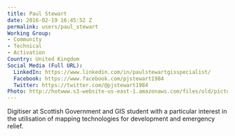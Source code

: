 ```yaml
---
title: Paul Stewart
date: 2016-02-19 16:45:52 Z
permalink: users/paul_stewart
Working Group:
- Community
- Technical
- Activation
Country: United Kingdom
Social Media (Full URL):
  LinkedIn: https://www.linkedin.com/in/paulstewartgisspecialist/
  Facebook: https://www.facebook.com/pjstewart1984
  Twitter: https://twitter.com/@pjstewart1984
Photo: http://hotwww.s3-website-us-east-1.amazonaws.com/files/old/pictures/picture-327-1456238068.jpg
---
```


<p>Digitiser at Scottish Government and GIS student with a particular interest in the utilisation of mapping technologies for development and emergency relief.</p>
